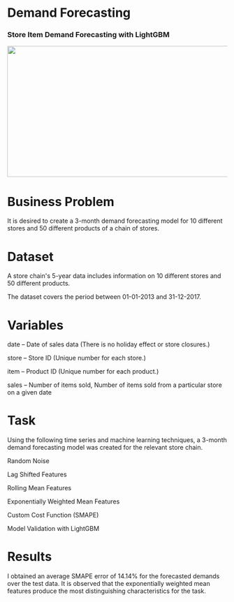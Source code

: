 # Demand Forecasting
### Store Item Demand Forecasting with LightGBM

<p align="center">
  <img width="600" height="300" src="https://imageio.forbes.com/specials-images/imageserve/6179e7e6179fcfe3c9e7de16/demand-spike/960x0.jpg?fit=bounds&format=jpg&width=960">
</p>

# Business Problem
It is desired to create a 3-month demand forecasting model for 10 different stores and 50 different products of a chain of stores.

# Dataset
A store chain's 5-year data includes information on 10 different stores and 50 different products.

The dataset covers the period between 01-01-2013 and 31-12-2017.
# Variables
date – Date of sales data (There is no holiday effect or store closures.)

store – Store ID (Unique number for each store.)

item – Product ID (Unique number for each product.)

sales – Number of items sold, Number of items sold from a particular store on a given date
# Task
Using the following time series and machine learning techniques, a 3-month demand forecasting model was created for the relevant store chain.

Random Noise

Lag Shifted Features

Rolling Mean Features

Exponentially Weighted Mean Features

Custom Cost Function (SMAPE)

Model Validation with LightGBM

# Results

I obtained an average SMAPE error of 14.14% for the forecasted demands over the test data. It is observed that the exponentially weighted mean features produce the most distinguishing characteristics for the task.




